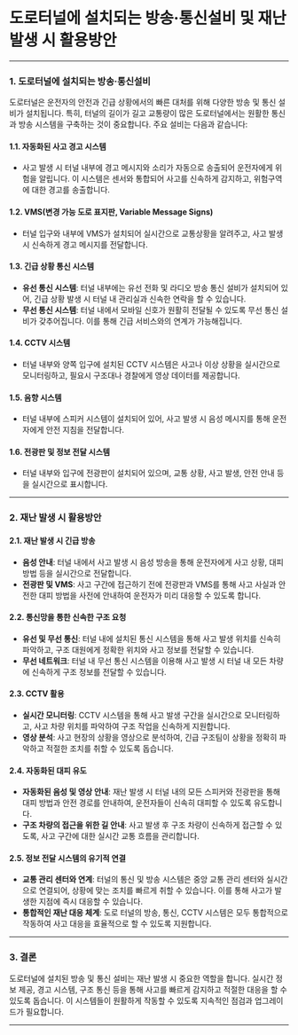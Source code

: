# 도로터널에 설치되는 방송·통신설비 및 재난 발생 시 활용방안

---

### 1. 도로터널에 설치되는 방송·통신설비

도로터널은 운전자의 안전과 긴급 상황에서의 빠른 대처를 위해 다양한 방송 및 통신 설비가 설치됩니다. 특히, 터널의 길이가 길고 교통량이 많은 도로터널에서는 원활한 통신과 방송 시스템을 구축하는 것이 중요합니다. 주요 설비는 다음과 같습니다:

#### 1.1. **자동화된 사고 경고 시스템**
- 사고 발생 시 터널 내부에 경고 메시지와 소리가 자동으로 송출되어 운전자에게 위험을 알립니다. 이 시스템은 센서와 통합되어 사고를 신속하게 감지하고, 위험구역에 대한 경고를 송출합니다.

#### 1.2. **VMS(변경 가능 도로 표지판, Variable Message Signs)**
- 터널 입구와 내부에 VMS가 설치되어 실시간으로 교통상황을 알려주고, 사고 발생 시 신속하게 경고 메시지를 전달합니다.

#### 1.3. **긴급 상황 통신 시스템**
- **유선 통신 시스템**: 터널 내부에는 유선 전화 및 라디오 방송 통신 설비가 설치되어 있어, 긴급 상황 발생 시 터널 내 관리실과 신속한 연락을 할 수 있습니다.
- **무선 통신 시스템**: 터널 내에서 모바일 신호가 원활히 전달될 수 있도록 무선 통신 설비가 갖추어집니다. 이를 통해 긴급 서비스와의 연계가 가능해집니다.

#### 1.4. **CCTV 시스템**
- 터널 내부와 양쪽 입구에 설치된 CCTV 시스템은 사고나 이상 상황을 실시간으로 모니터링하고, 필요시 구조대나 경찰에게 영상 데이터를 제공합니다.

#### 1.5. **음향 시스템**
- 터널 내부에 스피커 시스템이 설치되어 있어, 사고 발생 시 음성 메시지를 통해 운전자에게 안전 지침을 전달합니다.

#### 1.6. **전광판 및 정보 전달 시스템**
- 터널 내부와 입구에 전광판이 설치되어 있으며, 교통 상황, 사고 발생, 안전 안내 등을 실시간으로 표시합니다.

---

### 2. 재난 발생 시 활용방안

#### 2.1. **재난 발생 시 긴급 방송**
- **음성 안내**: 터널 내에서 사고 발생 시 음성 방송을 통해 운전자에게 사고 상황, 대피 방법 등을 실시간으로 전달합니다.
- **전광판 및 VMS**: 사고 구간에 접근하기 전에 전광판과 VMS를 통해 사고 사실과 안전한 대피 방법을 사전에 안내하여 운전자가 미리 대응할 수 있도록 합니다.

#### 2.2. **통신망을 통한 신속한 구조 요청**
- **유선 및 무선 통신**: 터널 내에 설치된 통신 시스템을 통해 사고 발생 위치를 신속히 파악하고, 구조 대원에게 정확한 위치와 사고 정보를 전달할 수 있습니다.
- **무선 네트워크**: 터널 내 무선 통신 시스템을 이용해 사고 발생 시 터널 내 모든 차량에 신속하게 구조 정보를 전달할 수 있습니다.

#### 2.3. **CCTV 활용**
- **실시간 모니터링**: CCTV 시스템을 통해 사고 발생 구간을 실시간으로 모니터링하고, 사고 차량 위치를 파악하여 구조 작업을 신속하게 지원합니다.
- **영상 분석**: 사고 현장의 상황을 영상으로 분석하여, 긴급 구조팀이 상황을 정확히 파악하고 적절한 조치를 취할 수 있도록 돕습니다.

#### 2.4. **자동화된 대피 유도**
- **자동화된 음성 및 영상 안내**: 재난 발생 시 터널 내의 모든 스피커와 전광판을 통해 대피 방법과 안전 경로를 안내하여, 운전자들이 신속히 대피할 수 있도록 유도합니다.
- **구조 차량의 접근을 위한 길 안내**: 사고 발생 후 구조 차량이 신속하게 접근할 수 있도록, 사고 구간에 대한 실시간 교통 흐름을 관리합니다.

#### 2.5. **정보 전달 시스템의 유기적 연결**
- **교통 관리 센터와 연계**: 터널의 통신 및 방송 시스템은 중앙 교통 관리 센터와 실시간으로 연결되어, 상황에 맞는 조치를 빠르게 취할 수 있습니다. 이를 통해 사고가 발생한 지점에 즉시 대응할 수 있습니다.
- **통합적인 재난 대응 체계**: 도로 터널의 방송, 통신, CCTV 시스템은 모두 통합적으로 작동하여 사고 대응을 효율적으로 할 수 있도록 지원합니다.

---

### 3. 결론
도로터널에 설치된 방송 및 통신 설비는 재난 발생 시 중요한 역할을 합니다. 실시간 정보 제공, 경고 시스템, 구조 통신 등을 통해 사고를 빠르게 감지하고 적절한 대응을 할 수 있도록 돕습니다. 이 시스템들이 원활하게 작동할 수 있도록 지속적인 점검과 업그레이드가 필요합니다.

---
